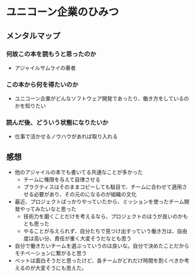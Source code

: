 # ユニコーン企業のひみつ

## メンタルマップ

### 何故この本を読もうと思ったのか

- アジャイルサムライの著者

### この本から何を得たいのか

- ユニコーン企業がどんなソフトウェア開発であったり、働き方をしているのかを知りたい

### 読んだ後、どういう状態になりたいか

- 仕事で活かせるノウハウがあれば取り入れる

## 感想

- 他のアジャイルの本でも書いてる共通なことが多かった
  - チームに権限を与えて自律させる
  - プラクティスはそのままコピーしても駄目で、チームに合わせて適用させる必要があり、その元のになるのが組織の文化
- 最近、プロジェクトばっかりやっていたから、ミッションを使ったチーム開発やってみたいなと思った
  - 技術力を磨くことだけを考えるなら、プロジェクトのほうが良いのかもとも思った
  - やることが与えられず、自分たちで見つけ出すっていう働き方は、自由度は高い分、責任が重く大変そうだなとも思う
- 自分で働きたいチームを選ぶっていうのは良いな。自分で決めたことだからモチベーションに繋がると思う
- ベットは面白そうだと思ったけど、各チームがどれだけ時間を割くべきか考えるのが大変そうにも思えた。
